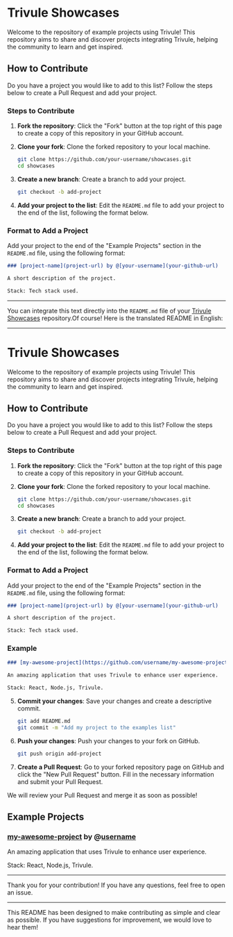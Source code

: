 # Trivule Showcases

Welcome to the repository of example projects using Trivule! This repository aims to share and discover projects integrating Trivule, helping the community to learn and get inspired.

## How to Contribute

Do you have a project you would like to add to this list? Follow the steps below to create a Pull Request and add your project.

### Steps to Contribute

1. **Fork the repository**: Click the "Fork" button at the top right of this page to create a copy of this repository in your GitHub account.

2. **Clone your fork**: Clone the forked repository to your local machine.
    ```sh
    git clone https://github.com/your-username/showcases.git
    cd showcases
    ```

3. **Create a new branch**: Create a branch to add your project.
    ```sh
    git checkout -b add-project
    ```

4. **Add your project to the list**: Edit the `README.md` file to add your project to the end of the list, following the format below.

### Format to Add a Project

Add your project to the end of the "Example Projects" section in the `README.md` file, using the following format:

```markdown
### [project-name](project-url) by @[your-username](your-github-url)

A short description of the project.

Stack: Tech stack used.
```
---

You can integrate this text directly into the `README.md` file of your [Trivule Showcases](https://github.com/trivule/showcases) repository.Of course! Here is the translated README in English:

---

# Trivule Showcases

Welcome to the repository of example projects using Trivule! This repository aims to share and discover projects integrating Trivule, helping the community to learn and get inspired.

## How to Contribute

Do you have a project you would like to add to this list? Follow the steps below to create a Pull Request and add your project.

### Steps to Contribute

1. **Fork the repository**: Click the "Fork" button at the top right of this page to create a copy of this repository in your GitHub account.

2. **Clone your fork**: Clone the forked repository to your local machine.
    ```sh
    git clone https://github.com/your-username/showcases.git
    cd showcases
    ```

3. **Create a new branch**: Create a branch to add your project.
    ```sh
    git checkout -b add-project
    ```

4. **Add your project to the list**: Edit the `README.md` file to add your project to the end of the list, following the format below.

### Format to Add a Project

Add your project to the end of the "Example Projects" section in the `README.md` file, using the following format:

```markdown
### [project-name](project-url) by @[your-username](your-github-url)

A short description of the project.

Stack: Tech stack used.
```

### Example

```markdown
### [my-awesome-project](https://github.com/username/my-awesome-project) by @[username](https://github.com/username)

An amazing application that uses Trivule to enhance user experience.

Stack: React, Node.js, Trivule.
```

5. **Commit your changes**: Save your changes and create a descriptive commit.
    ```sh
    git add README.md
    git commit -m "Add my project to the examples list"
    ```

6. **Push your changes**: Push your changes to your fork on GitHub.
    ```sh
    git push origin add-project
    ```

7. **Create a Pull Request**: Go to your forked repository page on GitHub and click the "New Pull Request" button. Fill in the necessary information and submit your Pull Request.

We will review your Pull Request and merge it as soon as possible!

## Example Projects

### [my-awesome-project](https://github.com/username/my-awesome-project) by @[username](https://github.com/username)

An amazing application that uses Trivule to enhance user experience.

Stack: React, Node.js, Trivule.

---

Thank you for your contribution! If you have any questions, feel free to open an issue.

---

This README has been designed to make contributing as simple and clear as possible. If you have suggestions for improvement, we would love to hear them!
